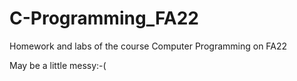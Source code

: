 # C-Programming_FA22
Homework and labs of the course Computer Programming on FA22

May be a little messy:-( 
